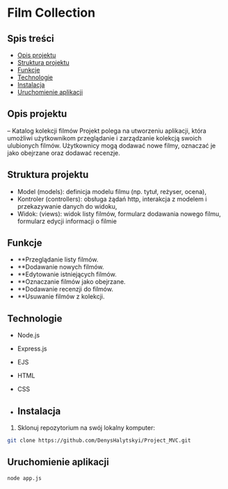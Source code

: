 # Film Collection

## Spis treści

- [Opis projektu](#Opis-projektu)
- [Struktura projektu](#Struktura-projektu)
- [Funkcje](#funkcje)
- [Technologie](#technologie)
- [Instalacja](#instalacja)
- [Uruchomienie aplikacji](#uruchomienie-aplikacji)

## Opis projektu
– Katalog kolekcji filmów
Projekt polega na utworzeniu aplikacji, która umożliwi użytkownikom przeglądanie i zarządzanie 
kolekcją swoich ulubionych filmów. Użytkownicy mogą dodawać nowe filmy, oznaczać je jako 
obejrzane oraz dodawać recenzje.

## Struktura projektu
- Model (models): definicja modelu filmu (np. tytuł, reżyser, ocena),
- Kontroler (controllers): obsługa żądań http, interakcja z modelem i przekazywanie danych do 
widoku,
- Widok: (views): widok listy filmów, formularz dodawania nowego filmu, formularz edycji informacji 
o filmie

## Funkcje

- **Przeglądanie listy filmów.
- **Dodawanie nowych filmów.
- **Edytowanie istniejących filmów.
- **Oznaczanie filmów jako obejrzane.
- **Dodawanie recenzji do filmów.
- **Usuwanie filmów z kolekcji.

## Technologie

- Node.js
- Express.js
- EJS
- HTML
- CSS

- ## Instalacja

1. Sklonuj repozytorium na swój lokalny komputer:

```sh
git clone https://github.com/DenysHalytskyi/Project_MVC.git
```
## Uruchomienie aplikacji
```sh
node app.js
```
